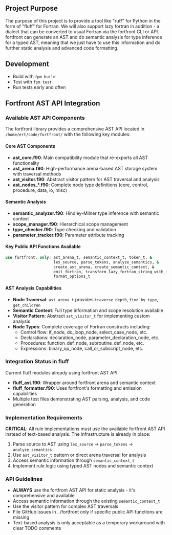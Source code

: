 ## Project Purpose

The purpose of this project is to provide a tool like "ruff" for Python in the form of "fluff" for Fortran. We will also support lazy fortran in addition - a dialect that can be converted to usual Fortran via the fortfront CLI or API. fortfront can generate an AST and do semantic analysis for type inference for a typed AST, meaning that we just have to use this information and do further static analysis and advanced code formatting.

## Development

- Build with `fpm build`
- Test with `fpm test`
- Run tests early and often

## Fortfront AST API Integration

### Available AST API Components

The fortfront library provides a comprehensive AST API located in `/home/ert/code/fortfront/` with the following key modules:

#### Core AST Components
- **ast_core.f90**: Main compatibility module that re-exports all AST functionality
- **ast_arena.f90**: High-performance arena-based AST storage system with traversal methods
- **ast_visitor.f90**: Abstract visitor pattern for AST traversal and analysis
- **ast_nodes_*.f90**: Complete node type definitions (core, control, procedure, data, io, misc)

#### Semantic Analysis
- **semantic_analyzer.f90**: Hindley-Milner type inference with semantic context
- **scope_manager.f90**: Hierarchical scope management
- **type_checker.f90**: Type checking and validation
- **parameter_tracker.f90**: Parameter attribute tracking

#### Key Public API Functions Available
```fortran
use fortfront, only: ast_arena_t, semantic_context_t, token_t, &
                     lex_source, parse_tokens, analyze_semantics, &
                     create_ast_arena, create_semantic_context, &
                     emit_fortran, transform_lazy_fortran_string_with_format, &
                     format_options_t
```

#### AST Analysis Capabilities
- **Node Traversal**: `ast_arena_t` provides `traverse_depth`, `find_by_type`, `get_children`
- **Semantic Context**: Full type information and scope resolution available
- **Visitor Pattern**: Abstract `ast_visitor_t` for implementing custom analysis
- **Node Types**: Complete coverage of Fortran constructs including:
  - Control flow: if_node, do_loop_node, select_case_node, etc.
  - Declarations: declaration_node, parameter_declaration_node, etc.
  - Procedures: function_def_node, subroutine_def_node, etc.
  - Expressions: binary_op_node, call_or_subscript_node, etc.

### Integration Status in fluff

Current fluff modules already using fortfront AST API:
- **fluff_ast.f90**: Wrapper around fortfront arena and semantic context
- **fluff_formatter.f90**: Uses fortfront's formatting and emission capabilities
- Multiple test files demonstrating AST parsing, analysis, and code generation

### Implementation Requirements

**CRITICAL**: All rule implementations must use the available fortfront AST API instead of text-based analysis. The infrastructure is already in place:

1. Parse source to AST using `lex_source` → `parse_tokens` → `analyze_semantics`
2. Use `ast_visitor_t` pattern or direct arena traversal for analysis
3. Access semantic information through `semantic_context_t`
4. Implement rule logic using typed AST nodes and semantic context

### API Guidelines

- **ALWAYS** use the fortfront AST API for static analysis - it's comprehensive and available
- Access semantic information through the existing `semantic_context_t` 
- Use the visitor pattern for complex AST traversals
- File GitHub issues in ../fortfront only if specific public API functions are missing
- Text-based analysis is only acceptable as a temporary workaround with clear TODO comments
